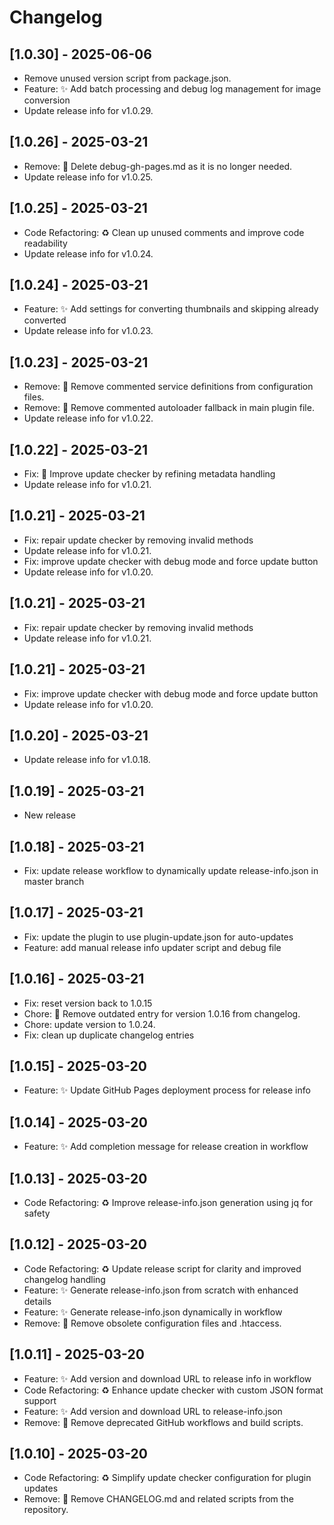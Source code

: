 # Changelog

## [1.0.30] - 2025-06-06

- Remove unused version script from package.json.
- Feature: ✨ Add batch processing and debug log management for image conversion
- Update release info for v1.0.29.


## [1.0.26] - 2025-03-21

- Remove: 🚮 Delete debug-gh-pages.md as it is no longer needed.
- Update release info for v1.0.25.


## [1.0.25] - 2025-03-21

- Code Refactoring: ♻️ Clean up unused comments and improve code readability
- Update release info for v1.0.24.


## [1.0.24] - 2025-03-21

- Feature: ✨ Add settings for converting thumbnails and skipping already converted
- Update release info for v1.0.23.


## [1.0.23] - 2025-03-21

- Remove: 🚮 Remove commented service definitions from configuration files.
- Remove: 🚮 Remove commented autoloader fallback in main plugin file.
- Update release info for v1.0.22.


## [1.0.22] - 2025-03-21

- Fix: 🐛 Improve update checker by refining metadata handling
- Update release info for v1.0.21.


## [1.0.21] - 2025-03-21

- Fix: repair update checker by removing invalid methods
- Update release info for v1.0.21.
- Fix: improve update checker with debug mode and force update button
- Update release info for v1.0.20.


## [1.0.21] - 2025-03-21

- Fix: repair update checker by removing invalid methods
- Update release info for v1.0.21.


## [1.0.21] - 2025-03-21

- Fix: improve update checker with debug mode and force update button
- Update release info for v1.0.20.


## [1.0.20] - 2025-03-21

- Update release info for v1.0.18.


## [1.0.19] - 2025-03-21

- New release


## [1.0.18] - 2025-03-21

- Fix: update release workflow to dynamically update release-info.json in master branch


## [1.0.17] - 2025-03-21

- Fix: update the plugin to use plugin-update.json for auto-updates
- Feature: add manual release info updater script and debug file


## [1.0.16] - 2025-03-21

- Fix: reset version back to 1.0.15
- Chore: 📝 Remove outdated entry for version 1.0.16 from changelog.
- Chore: update version to 1.0.24.
- Fix: clean up duplicate changelog entries


## [1.0.15] - 2025-03-20

- Feature: ✨ Update GitHub Pages deployment process for release info

## [1.0.14] - 2025-03-20

- Feature: ✨ Add completion message for release creation in workflow

## [1.0.13] - 2025-03-20

- Code Refactoring: ♻️ Improve release-info.json generation using jq for safety

## [1.0.12] - 2025-03-20

- Code Refactoring: ♻️ Update release script for clarity and improved changelog handling
- Feature: ✨ Generate release-info.json from scratch with enhanced details
- Feature: ✨ Generate release-info.json dynamically in workflow
- Remove: 🚮 Remove obsolete configuration files and .htaccess.

## [1.0.11] - 2025-03-20

- Feature: ✨ Add version and download URL to release info in workflow
- Code Refactoring: ♻️ Enhance update checker with custom JSON format support
- Feature: ✨ Add version and download URL to release-info.json
- Remove: 🚮 Remove deprecated GitHub workflows and build scripts.

## [1.0.10] - 2025-03-20

- Code Refactoring: ♻️ Simplify update checker configuration for plugin updates
- Remove: 🚮 Remove CHANGELOG.md and related scripts from the repository.
